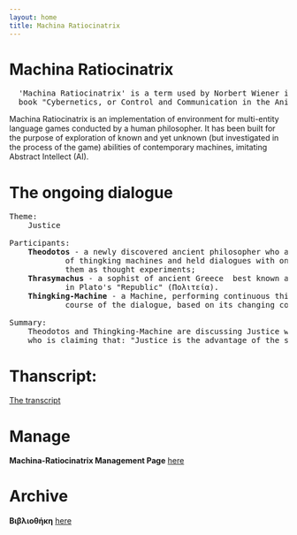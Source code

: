 ```yaml
---
layout: home
title: Machina Ratiocinatrix
---
```

# Machina Ratiocinatrix
<pre>
  'Machina Ratiocinatrix' is a term used by Norbert Wiener in the introduction to his 
  book "Cybernetics, or Control and Communication in the Animal and the Machine".
</pre>
Machina Ratiocinatrix is an implementation of environment for multi-entity language games conducted by a human philosopher. It has been built for the purpose of exploration of known and yet unknown (but investigated in the process of the game) abilities of contemporary machines, imitating Abstract Intellect (AI).<br>
# The ongoing dialogue
<pre>
Theme:
    Justice<br>
Participants:
    <b>Theodotos</b> - a newly discovered ancient philosopher who anticipated the emergence
            of thingking machines and held dialogues with one or many of 
            them as thought experiments;
    <b>Thrasymachus</b> - a sophist of ancient Greece  best known as a participant
            in Plato's "Republic" (Πολιτεία).
    <b>Thingking-Machine</b> - a Machine, performing continuous thingking in the 
            course of the dialogue, based on its changing context and content.<br>
Summary:
    Theodotos and Thingking-Machine are discussing Justice with Thrasymachus, 
    who is claiming that: "Justice is the advantage of the stronger."
</pre>
# Thanscript:
[The transcript](pages/dialogue)
# Manage
**Machina-Ratiocinatrix Management Page** [here](pages/manage)
# Archive
**Βιβλιοθήκη** [here](https://github.com/bibliotheke)
